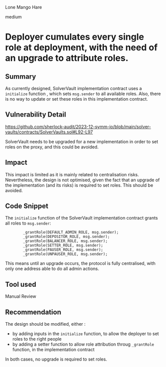 Lone Mango Hare

medium

# Deployer cumulates every single role at deployment, with the need of an upgrade to attribute roles.

## Summary

As currently designed, SolverVault implementation contract uses a `initialize` function , which sets `msg.sender` to all available roles. Also, there is no way to update or set these roles in this implementation contract.

## Vulnerability Detail

https://github.com/sherlock-audit/2023-12-symm-io/blob/main/solver-vaults/contracts/SolverVaults.sol#L92-L97

SolverVault needs to be upgraded for a new implementation in order to set roles on the proxy, and this could be avoided.

## Impact

This impact is limited as it is mainly related to centralisation risks. Nevertheless, the design is not optimised, given the fact that an upgrade of the implementation (and its risks) is required to set roles. This should be avoided.

## Code Snippet

The `initialize` function of the SolverVault implementation contract grants all roles to `msg.sender`:
```solidity
        _grantRole(DEFAULT_ADMIN_ROLE, msg.sender);
        _grantRole(DEPOSITOR_ROLE, msg.sender);
        _grantRole(BALANCER_ROLE, msg.sender);
        _grantRole(SETTER_ROLE, msg.sender);
        _grantRole(PAUSER_ROLE, msg.sender);
        _grantRole(UNPAUSER_ROLE, msg.sender);
```

This means until an upgrade occurs, the protocol is fully centralised, with only one address able to do all admin actions.

## Tool used

Manual Review

## Recommendation

The design should be modified, either : 
- by adding inputs in the `initialize` function, to allow the deployer to set roles to the right people
- by adding a setter function to allow role attribution throug `_grantRole` function, in the implementation contract

In both cases, no upgrade is required to set roles.
